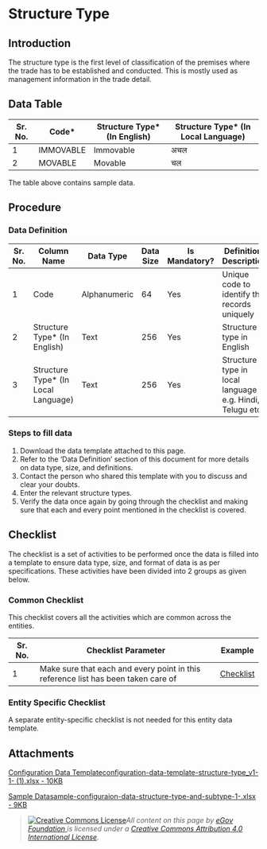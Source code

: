 # Structure Type

## Introduction <a href="#introduction" id="introduction"></a>

The structure type is the first level of classification of the premises where the trade has to be established and conducted. This is mostly used as management information in the trade detail.

## Data Table <a href="#data-table" id="data-table"></a>

| Sr. No. | Code\*    | Structure Type\* (In English) | Structure Type\* (In Local Language) |
| ------- | --------- | ----------------------------- | ------------------------------------ |
| 1       | IMMOVABLE | Immovable                     | अचल                                  |
| 2       | MOVABLE   | Movable                       | चल                                   |

The table above contains sample data.

## Procedure <a href="#procedure" id="procedure"></a>

### Data Definition <a href="#data-definition" id="data-definition"></a>

| Sr. No. | Column Name                          | Data Type    | Data Size | Is Mandatory? | Definition/ Description                                  |
| ------- | ------------------------------------ | ------------ | --------- | ------------- | -------------------------------------------------------- |
| 1       | Code                                 | Alphanumeric | 64        | Yes           | Unique code to identify the records uniquely             |
| 2       | Structure Type\* (In English)        | Text         | 256       | Yes           | Structure type in English                                |
| 3       | Structure Type\* (In Local Language) | Text         | 256       | Yes           | Structure type in local language e.g. Hindi, Telugu etc. |

### Steps to fill data <a href="#steps-to-fill-data" id="steps-to-fill-data"></a>

1. Download the data template attached to this page.
2. Refer to the ‘Data Definition’ section of this document for more details on data type, size, and definitions.
3. Contact the person who shared this template with you to discuss and clear your doubts.
4. Enter the relevant structure types.
5. Verify the data once again by going through the checklist and making sure that each and every point mentioned in the checklist is covered.

## Checklist <a href="#checklist" id="checklist"></a>

The checklist is a set of activities to be performed once the data is filled into a template to ensure data type, size, and format of data is as per specifications. These activities have been divided into 2 groups as given below.

### Common Checklist <a href="#common-checklist" id="common-checklist"></a>

This checklist covers all the activities which are common across the entities.

| Sr. No. | Checklist Parameter                                                               | Example                                                                                                                      |
| ------- | --------------------------------------------------------------------------------- | ---------------------------------------------------------------------------------------------------------------------------- |
| 1       | Make sure that each and every point in this reference list has been taken care of | ​[Checklist](https://docs.digit.org/configure-digit/configuring-master-data-templates/module-setup/common-config/checklist)​ |

### Entity Specific Checklist <a href="#entity-specific-checklist" id="entity-specific-checklist"></a>

A separate entity-specific checklist is not needed for this entity data template.

## Attachments <a href="#attachments" id="attachments"></a>

[Configuration Data Templateconfiguration-data-template-structure-type\_v1-1- (1).xlsx - 10KB](https://firebasestorage.googleapis.com/v0/b/gitbook-28427.appspot.com/o/assets%2F-MERG\_iQW5oN4ukgXP8K%2Fsync%2Fe39d14623d0882c27ff15370b107fc16f1943134.xlsx?generation=1602050610105129\&alt=media)

[Sample Datasample-configuraion-data-structure-type-and-subtype-1-.xlsx - 9KB](https://firebasestorage.googleapis.com/v0/b/gitbook-28427.appspot.com/o/assets%2F-MERG\_iQW5oN4ukgXP8K%2Fsync%2F478873bdc35f083420d570fd5618be561e495cb8.xlsx?generation=1602050605458562\&alt=media)

> [![Creative Commons License](https://i.creativecommons.org/l/by/4.0/80x15.png)](http://creativecommons.org/licenses/by/4.0/)_All content on this page by_ [_eGov Foundation_ ](https://egov.org.in/)_is licensed under a_ [_Creative Commons Attribution 4.0 International License_](http://creativecommons.org/licenses/by/4.0/)_._
